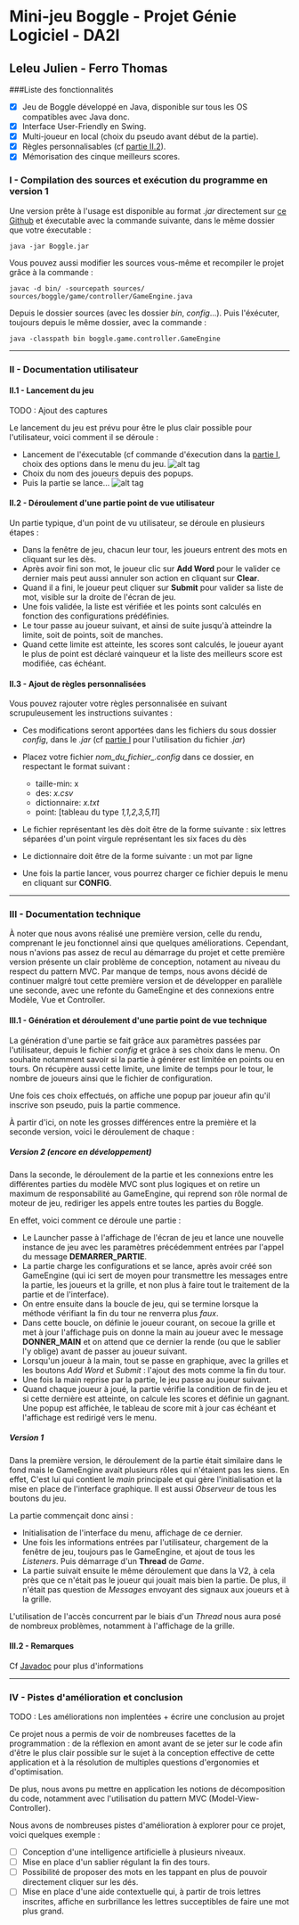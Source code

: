 
# Mini-jeu Boggle - Projet Génie Logiciel - DA2I
## Leleu Julien - Ferro Thomas

###Liste des fonctionnalités

- [x] Jeu de Boggle développé en Java, disponible sur tous les OS compatibles avec Java donc.
- [x] Interface User-Friendly en Swing.
- [x] Multi-joueur en local (choix du pseudo avant début de la partie).
- [x] Règles personnalisables (cf [partie II.2](#ii2---ajout-de-règles-personnalisées)).
- [x] Mémorisation des cinque meilleurs scores.

### I - Compilation des sources et exécution du programme en version 1

Une version prête à l'usage est disponible au format _.jar_ directement sur [ce Github](https://github.com/ThomasFerro/ProjetLongGL) et éxecutable avec la commande suivante, dans le même dossier que votre éxecutable :

` java -jar Boggle.jar  `

Vous pouvez aussi modifier les sources vous-même et recompiler le projet grâce à la commande :

` javac -d bin/ -sourcepath sources/ sources/boggle/game/controller/GameEngine.java `

Depuis le dossier sources (avec les dossier *bin*, *config*...).
Puis l'éxécuter, toujours depuis le même dossier, avec la commande :

` java -classpath bin boggle.game.controller.GameEngine `

-----------------------------

### II - Documentation utilisateur
#### II.1 - Lancement du jeu
TODO : Ajout des captures

Le lancement du jeu est prévu pour être le plus clair possible pour l'utilisateur, voici comment il se déroule :
- Lancement de l'éxecutable (cf commande d'éxecution dans la [partie I](#i---compilation-des-sources-et-exécution-du-programme), choix des options dans le menu du jeu.
![alt tag](https://raw.github.com/ThomasFerro/ProjetLongGL/VF1/img/BoggleMenu.png)
- Choix du nom des joueurs depuis des popups.
- Puis la partie se lance...
![alt tag](https://raw.github.com/ThomasFerro/ProjetLongGL/VF1/img/BoggleJeu.png)

#### II.2 - Déroulement d'une partie point de vue utilisateur

Un partie typique, d'un point de vu utilisateur, se déroule en plusieurs étapes :
- Dans la fenêtre de jeu, chacun leur tour, les joueurs entrent des mots en cliquant sur les dès. 
- Après avoir fini son mot, le joueur clic sur **Add Word** pour le valider ce dernier mais peut aussi annuler son action en cliquant sur **Clear**. 
- Quand il a fini, le joueur peut cliquer sur **Submit** pour valider sa liste de mot, visible sur la droite de l'écran de jeu.
- Une fois validée, la liste est vérifiée et les points sont calculés en fonction des configurations prédéfinies.
- Le tour passe au joueur suivant, et ainsi de suite jusqu'à atteindre la limite, soit de points, soit de manches.
- Quand cette limite est atteinte, les scores sont calculés, le joueur ayant le plus de point est déclaré vainqueur et la liste des meilleurs score est modifiée, cas échéant.

#### II.3 - Ajout de règles personnalisées

Vous pouvez rajouter votre règles personnalisée en suivant scrupuleusement les instructions suivantes :

- Ces modifications seront apportées dans les fichiers du sous dossier *config*, dans le *.jar* (cf [partie I](#i---compilation-des-sources-et-exécution-du-programme) pour l'utilisation du fichier *.jar*)
- Placez votre fichier *nom_du_fichier_.config* dans ce dossier, en respectant le format suivant :  
  - taille-min:  x
  - des: *x.csv*
  - dictionnaire: *x.txt*
  - point: [tableau du type *1,1,2,3,5,11*]
- Le fichier représentant les dès doit être de la forme suivante : six lettres séparées d'un point virgule représentant les six faces du dès
- Le dictionnaire doit être de la forme suivante : un mot par ligne


- Une fois la partie lancer, vous pourrez charger ce fichier depuis le menu en cliquant sur **CONFIG**.

-----------------------------

### III - Documentation technique

À noter que nous avons réalisé une première version, celle du rendu, comprenant le jeu fonctionnel ainsi que quelques améliorations. Cependant, nous n'avions pas assez de recul au démarrage du projet et cette première version présente un clair problème de conception, notament au niveau du respect du pattern MVC. Par manque de temps, nous avons décidé de continuer malgré tout cette première version et de développer en parallèle une seconde, avec une refonte du GameEngine et des connexions entre Modèle, Vue et Controller.

#### III.1 - Génération et déroulement d'une partie point de vue technique

La génération d'une partie se fait grâce aux paramètres passées par l'utilisateur, depuis le fichier *config* et grâce à ses choix dans le menu. On souhaite notamment savoir si la partie à générer est limitée en points ou en tours. On récupère aussi cette limite, une limite de temps pour le tour, le nombre de joueurs ainsi que le fichier de configuration.


Une fois ces choix effectués, on affiche une popup par joueur afin qu'il inscrive son pseudo, puis la partie commence.


À partir d'ici, on note les grosses différences entre la première et la seconde version, voici le déroulement de chaque :

##### Version 2 (encore en développement)

Dans la seconde, le déroulement de la partie et les connexions entre les différentes parties du modèle MVC sont plus logiques et on retire un maximum de responsabilité au GameEngine, qui reprend son rôle normal de moteur de jeu, rediriger les appels entre toutes les parties du Boggle.


En effet, voici comment ce déroule une partie :
- Le Launcher passe à l'affichage de l'écran de jeu et lance une nouvelle instance de jeu avec les paramètres précédemment entrées par l'appel du message **DEMARRER_PARTIE**.
- La partie charge les configurations et se lance, après avoir créé son GameEngine (qui ici sert de moyen pour transmettre les messages entre la partie, les joueurs et la grille, et non plus à faire tout le traitement de la partie et de l'interface).
- On entre ensuite dans la boucle de jeu, qui se termine lorsque la méthode vérifiant la fin du tour ne renverra plus *faux*.
- Dans cette boucle, on définie le joueur courant, on secoue la grille et met à jour l'affichage puis on donne la main au joueur avec le message **DONNER_MAIN** et on attend que ce dernier la rende (ou que le sablier l'y oblige) avant de passer au joueur suivant.
- Lorsqu'un joueur à la main, tout se passe en graphique, avec la grilles et les boutons *Add Word* et *Submit* : l'ajout des mots comme la fin du tour.
- Une fois la main reprise par la partie, le jeu passe au joueur suivant.
- Quand chaque joueur à joué, la partie vérifie la condition de fin de jeu et si cette dernière est atteinte, on calcule les scores et définie un gagnant. Une popup est affichée, le tableau de score mit à jour cas échéant et l'affichage est redirigé vers le menu.

##### Version 1

Dans la première version, le déroulement de la partie était similaire dans le fond mais le GameEngine avait plusieurs rôles qui n'étaient pas les siens. En effet, C'est lui qui contient le *main* principale et qui gère l'initialisation et la mise en place de l'interface graphique. Il est aussi *Observeur* de tous les boutons du jeu.

La partie commençait donc ainsi :
- Initialisation de l'interface du menu, affichage de ce dernier.
- Une fois les informations entrées par l'utilisateur, chargement de la fenêtre de jeu, toujours pas le GameEngine, et ajout de tous les *Listeners*. Puis démarrage d'un **Thread** de *Game*.
- La partie suivait ensuite le même déroulement que dans la V2, à cela près que ce n'était pas le joueur qui jouait mais bien la partie. De plus, il n'était pas question de *Messages* envoyant des signaux aux joueurs et à la grille.


L'utilisation de l'accès concurrent par le biais d'un *Thread* nous aura posé de nombreux problèmes, notamment à l'affichage de la grille.


#### III.2 - Remarques
Cf [Javadoc](#) pour plus d'informations

----------------------------

### IV - Pistes d'amélioration et conclusion
TODO : Les améliorations non implentées + écrire une conclusion au projet

Ce projet nous a permis de voir de nombreuses facettes de la programmation : de la réflexion en amont avant de se jeter sur le code afin d'être le plus clair possible sur le sujet à la conception effective de cette application et à la résolution de multiples questions d'ergonomies et d'optimisation.


De plus, nous avons pu mettre en application les notions de décomposition du code, notamment avec l'utilisation du pattern MVC (Model-View-Controller).


Nous avons de nombreuses pistes d'amélioration à explorer pour ce projet, voici quelques exemple :
- [ ] Conception d'une intelligence artificielle à plusieurs niveaux.
- [ ] Mise en place d'un sablier régulant la fin des tours.
- [ ] Possibilité de proposer des mots en les tappant en plus de pouvoir directement cliquer sur les dés.
- [ ] Mise en place d'une aide contextuelle qui, à partir de trois lettres inscrites, affiche en surbrillance les lettres succeptibles de faire une mot plus grand.
